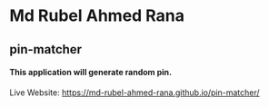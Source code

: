 # Md Rubel Ahmed Rana
## pin-matcher
#### This application will generate random pin.
Live Website: https://md-rubel-ahmed-rana.github.io/pin-matcher/
